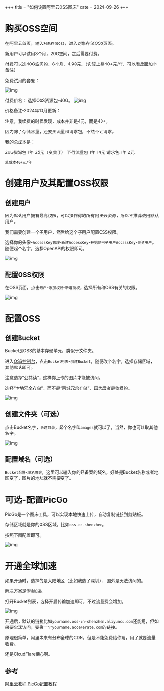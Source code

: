 +++
title = "如何设置阿里云OSS图床"
date = 2024-09-26
+++

# 购买OSS空间
在阿里云首页，输入`对象存储OSS`，进入对象存储OSS页面。

新用户可以试用3个月，20G空间，之后需要付费。

付费可以选40G空间的，6个月，4.98元。（实际上是40+元/年，可以看后面加个备注）

免费试用的套餐：

![img](https://linxz-aliyun.oss-cn-shenzhen.aliyuncs.com/images/20240924232712.png)

付费价格：
选择OSS资源包-40G。
![img](https://linxz-aliyun.oss-cn-shenzhen.aliyuncs.com/images/20240924232848.png)

价格备注-2024年10月更新：

注意，我续费的时候发现，成本并非是4元，而是40+。

因为除了存储容量，还要买流量和请求包，不然不让请求。

我的总成本是：

20G资源包 1年 25元（变贵了）
下行流量包 1年 14元
请求包	1年 2元

`总成本40+元/年`

# 创建用户及其配置OSS权限
## 创建用户
因为默认用户拥有最高权限，可以操作你的所有阿里云资源，所以不推荐使用默认用户。

我们需要创建一个子用户，然后给这个子用户配置OSS权限。

选择你的头像-`AccessKey管理`-`新建AccessKey`-`开始使用子用户AccessKey`-`创建用户`。
随便起个名字，选择OpenAPI的权限即可。

![img](https://linxz-aliyun.oss-cn-shenzhen.aliyuncs.com/images/20240924233549.png)

## 配置OSS权限
在OSS页面，点击`用户`-`添加权限`-`新增授权`，选择所有和OSS有关的权限。

![img](https://linxz-aliyun.oss-cn-shenzhen.aliyuncs.com/images/20240924232349.png)

# 配置OSS
## 创建Bucket
Bucket是OSS的基本存储单元，类似于文件夹。

进入[OSS控制台](https://oss.console.aliyun.com/overview)，点击`Bucket列表`-`创建Bucket`，随便改个名字，选择存储区域，其他默认即可。

注意选择”公共读“，这样你上传的图片才能被访问。

选择“本地冗余存储”，而不是“同城冗余存储”，因为后者是收费的。

![img](https://linxz-aliyun.oss-cn-shenzhen.aliyuncs.com/images/20240924234022.png)

## 创建文件夹（可选）
点击Bucket名字，`新建目录`，起个名字叫`images`就可以了，当然，你也可以取其他名字。

![img](https://linxz-aliyun.oss-cn-shenzhen.aliyuncs.com/images/20240924234250.png)

## 配置域名（可选）
`Bucket配置`-`域名管理`，这里可以输入你的已备案的域名，好处是Bucket名称或者地区变了，图片的地址就不需要变了。

# 可选-配置PicGo
PicGo是一个图床工具，可以实现本地快速上传，自动复制链接到剪贴板。

存储区域就是你的OSS区域，比如`oss-cn-shenzhen`。

按照下图配置即可。

![img](https://linxz-aliyun.oss-cn-shenzhen.aliyuncs.com/images/20240924233803.png)

# 开通全球加速

如果开通时，选择的是大陆地区（比如我选了深圳），
国外是无法访问的。

解决方案是`传输加速`。

打开Bucket列表，选择开启传输加速即可，不过流量费会增加。

![img](https://linxz-aliyun.oss-cn-shenzhen.aliyuncs.com/images/202412100922448.png)

开通后，默认的链接比如`yourname.oss-cn-shenzhen.aliyuncs.com`还能用，但如果要全球访问，要换一个`yourname.accelerate.com`的链接。

原理很简单，阿里本来有分布全球的CDN，但是不能免费给你用，用了就要流量收费。

还是CloudFlare佛心啊。

## 参考
[阿里云教程](https://developer.aliyun.com/article/787128)
[PicGo配置教程](https://picgo.github.io/PicGo-Doc/zh/guide/config.html#%E9%98%BF%E9%87%8C%E4%BA%91oss)
